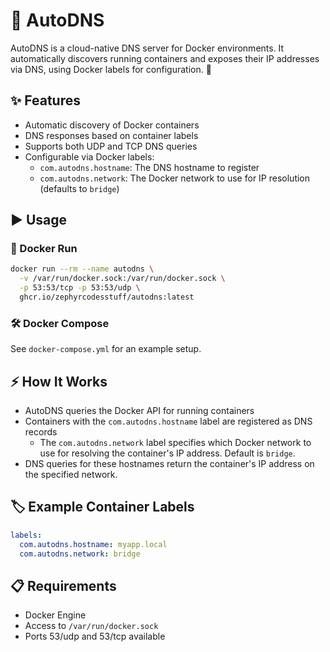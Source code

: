 # 📡 AutoDNS

AutoDNS is a cloud-native DNS server for Docker environments. It automatically discovers running containers and exposes their IP addresses via DNS, using Docker labels for configuration. 🐳

## ✨ Features

- Automatic discovery of Docker containers
- DNS responses based on container labels
- Supports both UDP and TCP DNS queries
- Configurable via Docker labels:
  - `com.autodns.hostname`: The DNS hostname to register
  - `com.autodns.network`: The Docker network to use for IP resolution (defaults to `bridge`)

## ▶️ Usage

### 🐳 Docker Run

```sh
docker run --rm --name autodns \
  -v /var/run/docker.sock:/var/run/docker.sock \
  -p 53:53/tcp -p 53:53/udp \
  ghcr.io/zephyrcodesstuff/autodns:latest
```

### 🛠️ Docker Compose

See `docker-compose.yml` for an example setup.

## ⚡ How It Works

- AutoDNS queries the Docker API for running containers
- Containers with the `com.autodns.hostname` label are registered as DNS records
  - The `com.autodns.network` label specifies which Docker network to use for resolving the container's IP address. Default is `bridge`.
- DNS queries for these hostnames return the container's IP address on the specified network.

## 🏷️ Example Container Labels

```yaml
labels:
  com.autodns.hostname: myapp.local
  com.autodns.network: bridge
```

## 📋 Requirements

- Docker Engine
- Access to `/var/run/docker.sock`
- Ports 53/udp and 53/tcp available
